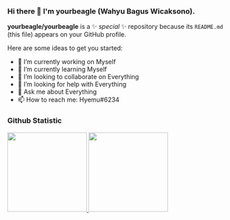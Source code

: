 ### Hi there 👋 I'm yourbeagle (Wahyu Bagus Wicaksono).


**yourbeagle/yourbeagle** is a ✨ _special_ ✨ repository because its `README.md` (this file) appears on your GitHub profile.

Here are some ideas to get you started:

- 🔭 I’m currently working on Myself
- 🌱 I’m currently learning Myself
- 👯 I’m looking to collaborate on Everything
- 🤔 I’m looking for help with Everything
- 💬 Ask me about Everything
- 📫 How to reach me: Hyemu#6234

### Github Statistic
<p align="left">
<a href="https://github.com/yourbeagle">
  <img height="180em" src="https://github-readme-stats-eight-theta.vercel.app/api?username=yourbeagle&show_icons=true&theme=algolia&include_all_commits=true&count_private=true"/>
  <img height="180em" src="https://github-readme-stats-eight-theta.vercel.app/api/top-langs/?username=yourbeagle&layout=compact&langs_count=8&theme=algolia"/>
</a>
</p>

